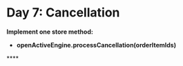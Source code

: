 # Day 7: Cancellation

**Implement one store method:**

* **openActiveEngine.processCancellation\(orderItemIds\)**

\*\*\*\*


